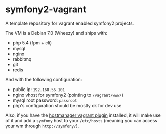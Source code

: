 symfony2-vagrant
================

A template repository for vagrant enabled symfony2 projects.

The VM is a Debian 7.0 (Wheezy) and ships with:

* php 5.4 (fpm + cli)
* mysql
* nginx
* rabbitmq
* git
* redis

And with the following configuration:

* public ip: `192.168.56.101`
* nginx vhost for symfony2 (pointing to `/vagrant/www/`)
* mysql root password: `passroot`
* php's configuration should be mostly ok for dev use

Also, if you have the [hostmanager vagrant plugin](https://github.com/smdahlen/vagrant-hostmanager) installed, it will make use of it and add a `symfony` host to your `/etc/hosts` (meaning you can access your wm through `http://symfony/`).
